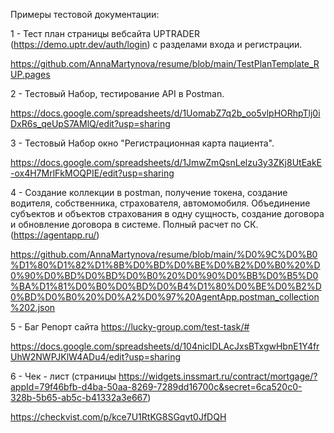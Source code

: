 Примеры тестовой документации:

1 - Тест план страницы вебсайта UPTRADER (https://demo.uptr.dev/auth/login) с разделами входа и регистрации.

https://github.com/AnnaMartynova/resume/blob/main/TestPlanTemplate_RUP.pages

2 - Тестовый Набор, тестирование API в Postman.

https://docs.google.com/spreadsheets/d/1UomabZ7q2b_oo5vlpHORhpTlj0iDxR6s_qeUpS7AMlQ/edit?usp=sharing

3 - Тестовый Набор окно "Регистрационная карта пациента".

https://docs.google.com/spreadsheets/d/1JmwZmQsnLelzu3y3ZKj8UtEakE-ox4H7MrlFkMOQPIE/edit?usp=sharing

4 -  Создание коллекции в postman, получение токена, создание водителя, собственника, страхователя, автомомобиля. 
    Объединение субъектов и объектов страхования в одну сущность, создание договора и обновление договора в системе. 
    Полный расчет по СК. (https://agentapp.ru/)
    
https://github.com/AnnaMartynova/resume/blob/main/%D0%9C%D0%B0%D1%80%D1%82%D1%8B%D0%BD%D0%BE%D0%B2%D0%B0%20%D0%90%D0%BD%D0%BD%D0%B0%20%D0%90%D0%BB%D0%B5%D0%BA%D1%81%D0%B0%D0%BD%D0%B4%D1%80%D0%BE%D0%B2%D0%BD%D0%B0%20%D0%A2%D0%97%20AgentApp.postman_collection%202.json
    
5 - Баг Репорт сайта https://lucky-group.com/test-task/#

https://docs.google.com/spreadsheets/d/104nicIDLAcJxsBTxgwHbnE1Y4frUhW2NWPJKlW4ADu4/edit?usp=sharing

6 - Чек - лист (страницы https://widgets.inssmart.ru/contract/mortgage/?appId=79f46bfb-d4ba-50aa-8269-7289dd16700c&secret=6ca520c0-328b-5b65-ab5c-b41332a3e667)

https://checkvist.com/p/kce7U1RtKG8SGqvt0JfDQH

